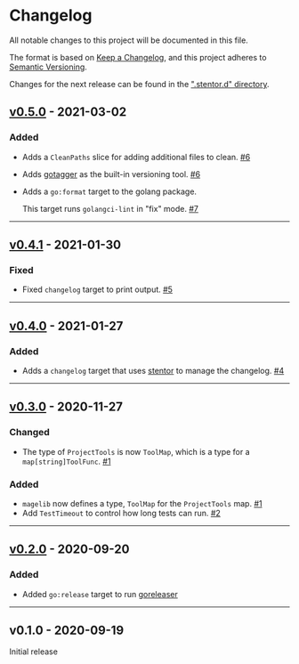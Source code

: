 # Changelog

All notable changes to this project will be documented in this file.

The format is based on [Keep a Changelog](https://keepachangelog.com/en/1.0.0/),
and this project adheres to [Semantic Versioning](https://semver.org/spec/v2.0.0.html).

Changes for the next release can be found in the [".stentor.d" directory](./.stentor.d).

<!-- stentor output starts -->
## [v0.5.0] - 2021-03-02

### Added

- Adds a `CleanPaths` slice
  for adding additional files to clean.
  [#6](https://github.com/wfscheper/magelib/issues/6)
- Adds [gotagger](https://github.com/sassoftware/gotagger)
  as the built-in versioning tool.
  [#6](https://github.com/wfscheper/magelib/issues/6)
- Adds a `go:format` target
  to the golang package.

  This target runs `golangci-lint` in "fix" mode.
  [#7](https://github.com/wfscheper/magelib/issues/7)


[v0.5.0]: https://github.com/wfscheper/magelib/compare/v0.4.1...v0.5.0


----


## [v0.4.1] - 2021-01-30

### Fixed

- Fixed `changelog` target to print output.
  [#5](https://github.com/wfscheper/magelib/issues/5)


[v0.4.1]: https://github.com/wfscheper/magelib/compare/v0.4.0...v0.4.1


----


## [v0.4.0] - 2021-01-27

### Added

- Adds a `changelog` target
  that uses [stentor](https://github.com/wfscheper/stentor)
  to manage the changelog.
  [#4](https://github.com/wfscheper/magelib/issues/4)


[v0.4.0]: https://github.com/wfscheper/magelib/compare/v0.3.0...v0.4.0


----


## [v0.3.0] - 2020-11-27

### Changed

- The type of `ProjectTools` is now `ToolMap`,
  which is a type for a `map[string]ToolFunc`.
  [#1](https://github.com/wfscheper/magelib/issues/1)


### Added

- `magelib` now defines a type, `ToolMap` for the `ProjectTools` map.
  [#1](https://github.com/wfscheper/magelib/issues/1)
- Add `TestTimeout` to control how long tests can run.
  [#2](https://github.com/wfscheper/magelib/issues/2)


[v0.3.0]: https://github.com/wfscheper/magelib/compare/v0.2.0...v0.3.0


----


## [v0.2.0] - 2020-09-20

### Added

- Added `go:release` target to run [goreleaser](https://goreleaser.com/)

[v0.2.0]: https://github.com/wfscheper/magelib/compare/v0.1.0...v0.2.0


----

## v0.1.0 - 2020-09-19

Initial release
